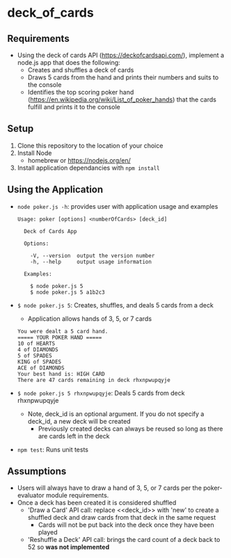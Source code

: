 # deck_of_cards

## Requirements
* Using the deck of cards API (https://deckofcardsapi.com/), implement a node.js app that does the following:
    * Creates and shuffles a deck of cards
    * Draws 5 cards from the hand and prints their numbers and suits to the console
    * Identifies the top scoring poker hand (https://en.wikipedia.org/wiki/List_of_poker_hands) that the cards fulfill and prints it to the console

## Setup
1. Clone this repository to the location of your choice
2. Install Node
    * homebrew or https://nodejs.org/en/
3. Install application dependancies with `npm install`

## Using the Application
* `node poker.js -h`: provides user with application usage and examples
   
    ```  
    Usage: poker [options] <numberOfCards> [deck_id]

      Deck of Cards App

      Options:

        -V, --version  output the version number
        -h, --help     output usage information

      Examples:

        $ node poker.js 5
        $ node poker.js 5 a1b2c3
    ```
* `$ node poker.js 5`: Creates, shuffles, and deals 5 cards from a deck
    * Application allows hands of 3, 5, or 7 cards
    ```
    You were dealt a 5 card hand.
    ===== YOUR POKER HAND =====
    10 of HEARTS
    4 of DIAMONDS
    5 of SPADES
    KING of SPADES
    ACE of DIAMONDS
    Your best hand is: HIGH CARD
    There are 47 cards remaining in deck rhxnpwupqyje
    ```
* `$ node poker.js 5 rhxnpwupqyje`: Deals 5 cards from deck rhxnpwupqyje
    * Note, deck_id is an optional argument. If you do not specify a deck_id, a new deck will be created
        * Previously created decks can always be reused so long as there are cards left in the deck
        
* `npm test`: Runs unit tests
     
## Assumptions
* Users will always have to draw a hand of 3, 5, or 7 cards per the poker-evaluator module requirements.
* Once a deck has been created it is considered shuffled
   * 'Draw a Card' API call: replace <<deck_id>> with 'new' to create a shuffled deck and draw cards from that deck in the same request
        * Cards will not be put back into the deck once they have been played
   * 'Reshuffle a Deck' API call: brings the card count of a deck back to 52 so **was not implemented**
